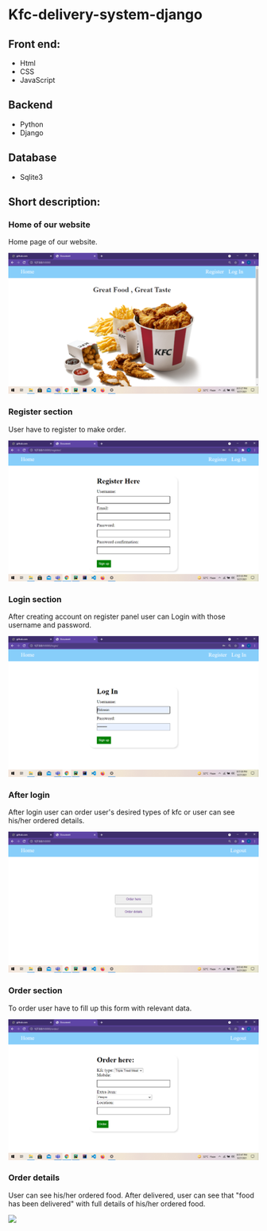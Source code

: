 # Kfc-delivery-system-django

## Front end:
* Html
* CSS
* JavaScript

## Backend

* Python
* Django

## Database

* Sqlite3

## Short description:

### Home of our website

Home page of our website.

![](https://github.com/Ridowan-sajid/Kfc-delivery-system-django/blob/master/images/Screenshot%20(40).png)

### Register section

User have to register to make order.

![](https://github.com/Ridowan-sajid/Kfc-delivery-system-django/blob/master/images/Screenshot%20(41).png)

### Login section

After creating account on register panel user can Login with those username and password.

![](https://github.com/Ridowan-sajid/Kfc-delivery-system-django/blob/master/images/Screenshot%20(42).png)

### After login

After login user can order user's desired types of kfc or user can see his/her ordered details.

![](https://github.com/Ridowan-sajid/Kfc-delivery-system-django/blob/master/images/Screenshot%20(43).png)

### Order section

To order user have to fill up this form with relevant data.

![](https://github.com/Ridowan-sajid/Kfc-delivery-system-django/blob/master/images/Screenshot%20(44).png)

### Order details

User can see his/her ordered food. After delivered, user can see that "food has been delivered" with full details of his/her ordered food.

![](https://github.com/Ridowan-sajid/Kfc-delivery-system-django/blob/master/images/Screenshot%20(104).png)
